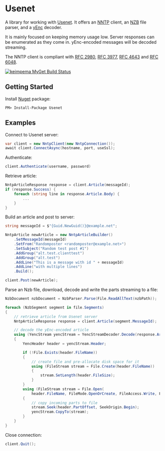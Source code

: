 # Usenet

A library for working with [Usenet](https://en.wikipedia.org/wiki/Usenet). It offers an [NNTP](https://en.wikipedia.org/wiki/Network_News_Transfer_Protocol) client, an [NZB](https://en.wikipedia.org/wiki/NZB) file parser, and a [yEnc](https://en.wikipedia.org/wiki/YEnc) decoder.

It is mainly focused on keeping memory usage low. Server responses can be enumerated as they come in. yEnc-encoded messages will be decoded streaming.

The NNTP client is compliant with [RFC 2980](https://tools.ietf.org/html/rfc2980), [RFC 3977](https://tools.ietf.org/html/rfc3977), [RFC 4643](https://tools.ietf.org/html/rfc4643) and [RFC 6048](https://tools.ietf.org/html/rfc6048).

[![keimpema MyGet Build Status](https://www.myget.org/BuildSource/Badge/keimpema?identifier=5a545640-4681-43a6-8c40-3f7bec5f2006)](https://www.myget.org/)

## Getting Started ##
Install [Nuget](https://www.nuget.org/packages/Usenet) package:
```
PM> Install-Package Usenet
```

## Examples ##
Connect to Usenet server:
```csharp
var client = new NntpClient(new NntpConnection());
await client.ConnectAsync(hostname, port, useSsl);
```
Authenticate:
```csharp
client.Authenticate(username, password)
```
Retrieve article:
```csharp
NntpArticleResponse response = client.Article(messageId);
if (response.Success) {
    foreach (string line in response.Article.Body) {
        ...
    }
}
```
Build an article and post to server:
```csharp
string messageId = $"{Guid.NewGuid()}@example.net";

NntpArticle newArticle = new NntpArticleBuilder()
    .SetMessageId(messageId)
    .SetFrom("Randomposter <randomposter@example.net>")
    .SetSubject("Random test post #1")
    .AddGroup("alt.test.clienttest")
    .AddGroup("alt.test")
    .AddLine("This is a message with id " + messageId)
    .AddLine("with multiple lines")
    .Build();

client.Post(newArticle);
```
Parse an Nzb file, download, decode and write the parts streaming to a file:
```csharp
NzbDocument nzbDocument = NzbParser.Parse(File.ReadAllText(nzbPath));

foreach (NzbSegment segment in file.Segments)
{
    // retrieve article from Usenet server
    NntpArticleResponse response = client.Article(segment.MessageId);

    // decode the yEnc-encoded article
    using (YencStream yencStream = YencStreamDecoder.Decode(response.Article.Body))
    {
        YencHeader header = yencStream.Header;

        if (!File.Exists(header.FileName))
        {
            // create file and pre-allocate disk space for it
            using (FileStream stream = File.Create(header.FileName))
            {
                stream.SetLength(header.FileSize);
            }
        }
        using (FileStream stream = File.Open(
            header.FileName, FileMode.OpenOrCreate, FileAccess.Write, FileShare.ReadWrite))
        {
            // copy incoming parts to file
            stream.Seek(header.PartOffset, SeekOrigin.Begin);
            yencStream.CopyTo(stream);
        }
    }
}

```
Close connection:
```csharp
client.Quit();
```

